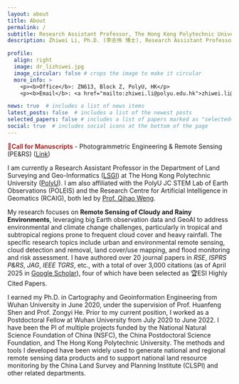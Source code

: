 ```yaml
---
layout: about
title: About
permalink: /
subtitle: Research Assistant Professor, The Hong Kong Polytechnic University
description: Zhiwei Li, Ph.D. (李志伟 博士), Research Assistant Professor, Department of Land Surveying and Geo-Informatics (LSGI), The Hong Kong Polytechnic University (PolyU), 香港理工大学.

profile:
  align: right
  image: dr_lizhiwei.jpg
  image_circular: false # crops the image to make it circular
  more_info: >
    <p><b>Office</b>: ZN613, Block Z, PolyU, HK</p>
    <p><b>Email</b>: <a href="mailto:zhiwei.li@polyu.edu.hk">zhiwei.li@polyu.edu.hk</a></p>

news: true  # includes a list of news items
latest_posts: false  # includes a list of the newest posts
selected_papers: false # includes a list of papers marked as "selected={true}"
social: true  # includes social icons at the bottom of the page
---
```


**<font color=brown>:pushpin:Call for Manuscripts</font>** - Photogrammetric Engineering & Remote Sensing (PE&RS) ([Link](https://my.asprs.org/PERS]))

I am currently a Research Assistant Professor in the Department of Land Surveying and Geo-Informatics (<a href='https://www.polyu.edu.hk/lsgi/'>LSGI</a>) at The Hong Kong Polytechnic University (<a href='https://www.polyu.edu.hk/'>PolyU</a>). I am also affiliated with the PolyU JC STEM Lab of Earth Observations (POLEIS) and the Research Centre for Artificial Intelligence in Geomatics (RCAIG), both led by [Prof. Qihao Weng](https://qihaoweng.net/).

My research focuses on **Remote Sensing of Cloudy and Rainy Environments**, leveraging big Earth observation data and GeoAI to address environmental and climate change challenges, particularly in tropical and subtropical regions prone to frequent cloud cover and heavy rainfall. The specific research topics include urban and environmental remote sensing, cloud detection and removal, land cover/use mapping, and flood monitoring and risk assessment. I have authored over 20 journal papers in *RSE*, *ISPRS P&RS*, *JAG*, *IEEE TGRS*, etc., with a total of over 3,000 citations (as of April 2025 in <a href='https://scholar.google.com/citations?user=SlXpfWMAAAAJ&hl=en'>Google Scholar</a>), four of which have been selected as 🏆ESI Highly Cited Papers.

I earned my Ph.D. in Cartography and Geoinformation Engineering from Wuhan University in June 2020, under the supervision of Prof. Huanfeng Shen and Prof. Zongyi He. Prior to my current position, I worked as a Postdoctoral Fellow at Wuhan University from July 2020 to June 2022. I have been the PI of multiple projects funded by the National Natural Science Foundation of China (NSFC), the China Postdoctoral Science Foundation, and The Hong Kong Polytechnic University. The methods and tools I developed have been widely used to generate national and regional remote sensing data products and to support national land resource monitoring by the China Land Survey and Planning Institute (CLSPI) and other related departments.
